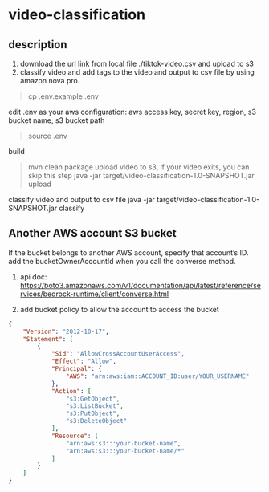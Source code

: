 # video-classification

## description
1. download the url link from local file ./tiktok-video.csv and upload to s3
2. classify video and add tags to the video and output to csv file by using amazon nova pro.

> cp .env.example .env

edit .env as your aws configuration: aws access key, secret key, region, s3 bucket name, s3 bucket path

> source .env

build
> mvn clean package
upload video to s3, if your video exits, you can skip this step
> java -jar target/video-classification-1.0-SNAPSHOT.jar upload

classify video and output to csv file
java -jar target/video-classification-1.0-SNAPSHOT.jar classify


## Another AWS account S3 bucket
If the bucket belongs to another AWS account, specify that account’s ID. add the bucketOwnerAccountId when you call the converse method.
1. api doc:
https://boto3.amazonaws.com/v1/documentation/api/latest/reference/services/bedrock-runtime/client/converse.html

2. add bucket policy to allow the account to access the bucket
```json
{
    "Version": "2012-10-17",
    "Statement": [
        {
            "Sid": "AllowCrossAccountUserAccess",
            "Effect": "Allow",
            "Principal": {
                "AWS": "arn:aws:iam::ACCOUNT_ID:user/YOUR_USERNAME"
            },
            "Action": [
                "s3:GetObject",
                "s3:ListBucket",
                "s3:PutObject",
                "s3:DeleteObject"
            ],
            "Resource": [
                "arn:aws:s3:::your-bucket-name",
                "arn:aws:s3:::your-bucket-name/*"
            ]
        }
    ]
}
```
